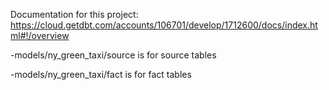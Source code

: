 Documentation for this project:
https://cloud.getdbt.com/accounts/106701/develop/1712600/docs/index.html#!/overview

-models/ny_green_taxi/source is for source tables

-models/ny_green_taxi/fact is for fact tables
